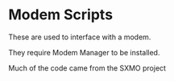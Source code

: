 # Modem Scripts

These are used to interface with a modem.

They require Modem Manager to be installed.

Much of the code came from the SXMO project
